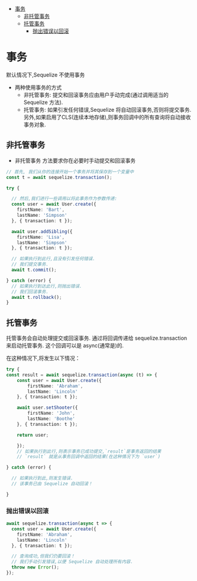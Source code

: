 <!-- @import "[TOC]" {cmd="toc" depthFrom=1 depthTo=6 orderedList=false} -->

<!-- code_chunk_output -->

- [事务](#事务)
  - [非托管事务](#非托管事务)
  - [托管事务](#托管事务)
    - [抛出错误以回滚](#抛出错误以回滚)

<!-- /code_chunk_output -->

# 事务

默认情况下,Sequelize 不使用事务

- 两种使用事务的方式
  - 非托管事务: 提交和回滚事务应由用户手动完成(通过调用适当的 Sequelize 方法).
  - 托管事务: 如果引发任何错误,Sequelize 将自动回滚事务,否则将提交事务. 另外,如果启用了CLS(连续本地存储),则事务回调中的所有查询将自动接收事务对象.

## 非托管事务

- 非托管事务 方法要求你在必要时手动提交和回滚事务

```ts
// 首先, 我们从你的连接开始一个事务并将其保存到一个变量中
const t = await sequelize.transaction();

try {

  // 然后,我们进行一些调用以将此事务作为参数传递:
  const user = await User.create({
    firstName: 'Bart',
    lastName: 'Simpson'
  }, { transaction: t });

  await user.addSibling({
    firstName: 'Lisa',
    lastName: 'Simpson'
  }, { transaction: t });

  // 如果执行到此行,且没有引发任何错误.
  // 我们提交事务.
  await t.commit();

} catch (error) {
  // 如果执行到达此行,则抛出错误.
  // 我们回滚事务.
  await t.rollback();
}
```

## 托管事务

托管事务会自动处理提交或回滚事务. 通过将回调传递给 sequelize.transaction 来启动托管事务. 这个回调可以是 async(通常是)的.

在这种情况下,将发生以下情况：

```ts
try {
const result = await sequelize.transaction(async (t) => {
    const user = await User.create({
        firstName: 'Abraham',
        lastName: 'Lincoln'
    }, { transaction: t });

    await user.setShooter({
        firstName: 'John',
        lastName: 'Boothe'
    }, { transaction: t });

    return user;

    });
    // 如果执行到此行,则表示事务已成功提交,`result`是事务返回的结果
    // `result` 就是从事务回调中返回的结果(在这种情况下为 `user`)

} catch (error) {

  // 如果执行到此,则发生错误.
  // 该事务已由 Sequelize 自动回滚！

}
```

### 抛出错误以回滚

```ts
await sequelize.transaction(async t => {
  const user = await User.create({
    firstName: 'Abraham',
    lastName: 'Lincoln'
  }, { transaction: t });

  // 查询成功,但我们仍要回滚！
  // 我们手动引发错误,以便 Sequelize 自动处理所有内容.
  throw new Error();
});
```
